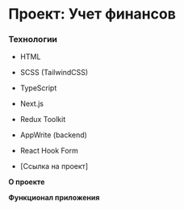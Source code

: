 # Проект: Учет финансов

### Технологии

- HTML
- SCSS (TailwindCSS)
- TypeScript
- Next.js
- Redux Toolkit
- AppWrite (backend)
- React Hook Form

- [Ссылка на проект]

**О проекте**

**Функционал приложения**
